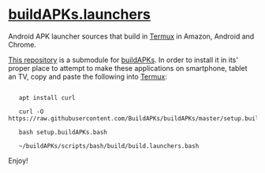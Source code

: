 # [buildAPKs.launchers](https://github.com/BuildAPKs/buildAPKs.launchers)
Android APK launcher sources that build in [Termux](https://github.com/termux) in Amazon, Android and Chrome. 

[This repository](https://github.com/BuildAPKs/buildAPKs.launchers) is a submodule for [buildAPKs](https://github.com/BuildAPKs/buildAPKs).  In order to install it in its' proper place to attempt to make these applications on smartphone, tablet an TV, copy and paste the following into [Termux](https://github.com/termux):

```

   apt install curl 

   curl -O https://raw.githubusercontent.com/BuildAPKs/buildAPKs/master/setup.buildAPKs.bash

   bash setup.buildAPKs.bash

   ~/buildAPKs/scripts/bash/build/build.launchers.bash

```
Enjoy!
<!--README.md EOF-->
